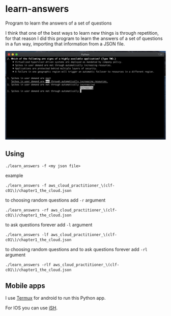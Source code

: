 # learn-answers
Program to learn the answers of a set of questions

I think that one of the best ways to learn new things is through repetition, for that reason I did this program to learn the answers of a set of questions in a fun way, importing that information from a JSON file.

![](/imgs/app.png)

## Using

```
./learn_answers -f <my json file>
```

example

```
./learn_answers -f aws_cloud_practitioner_\(clf-c01\)/chapter1_the_cloud.json
```

to choosing random questions add `-r` argument

```
./learn_answers -rf aws_cloud_practitioner_\(clf-c01\)/chapter1_the_cloud.json
```

to ask questions forever add `-l` argument

```
./learn_answers -lf aws_cloud_practitioner_\(clf-c01\)/chapter1_the_cloud.json
```

to choosing random questions and to ask questions forever add `-rl` argument

```
./learn_answers -rlf aws_cloud_practitioner_\(clf-c01\)/chapter1_the_cloud.json
```

## Mobile apps

I use [Termux](https://play.google.com/store/apps/details?id=com.termux) for android to run this Python app.

For IOS you can use [iSH](https://ish.app/).
